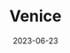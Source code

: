 ---
title: Venice
excerpt: "Where whispers dance on liquid streets"
subgalleries: true
date: 2023-06-23
tags:
  - 🌊Coastal
  - 🍝Italy
header:
  overlay_image: /venice/venice-3v1.jpg
---